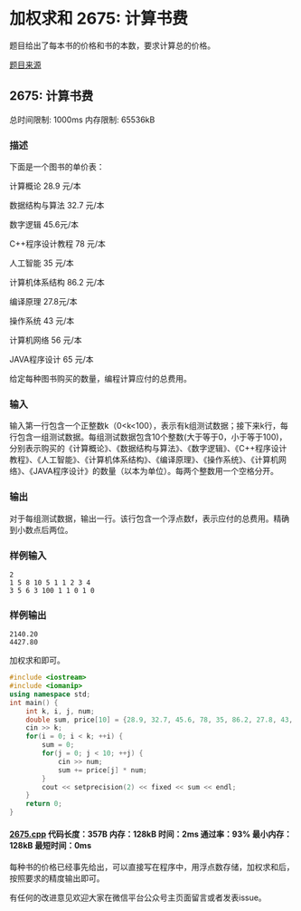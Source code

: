 # 加权求和 2675: 计算书费

题目给出了每本书的价格和书的本数，要求计算总的价格。

[题目来源](http://bailian.openjudge.cn/practice/2675/)

## 2675: 计算书费

总时间限制: 1000ms    内存限制: 65536kB

### 描述

下面是一个图书的单价表：

计算概论 28.9 元/本

数据结构与算法 32.7 元/本

数字逻辑 45.6元/本

C++程序设计教程 78 元/本

人工智能 35 元/本

计算机体系结构 86.2 元/本

编译原理 27.8元/本

操作系统 43 元/本

计算机网络 56 元/本

JAVA程序设计 65 元/本

给定每种图书购买的数量，编程计算应付的总费用。

### 输入

输入第一行包含一个正整数k（0<k<100），表示有k组测试数据；接下来k行，每行包含一组测试数据。每组测试数据包含10个整数(大于等于0，小于等于100)，分别表示购买的《计算概论》、《数据结构与算法》、《数字逻辑》、《C++程序设计教程》、《人工智能》、《计算机体系结构》、《编译原理》、《操作系统》、《计算机网络》、《JAVA程序设计》的数量（以本为单位）。每两个整数用一个空格分开。

### 输出

对于每组测试数据，输出一行。该行包含一个浮点数f，表示应付的总费用。精确到小数点后两位。

### 样例输入
```
2
1 5 8 10 5 1 1 2 3 4 
3 5 6 3 100 1 1 0 1 0
```
### 样例输出
```
2140.20
4427.80
```
加权求和即可。
```cpp
#include <iostream>
#include <iomanip>
using namespace std;
int main() {
	int k, i, j, num;
	double sum, price[10] = {28.9, 32.7, 45.6, 78, 35, 86.2, 27.8, 43, 56, 65};
	cin >> k;
	for(i = 0; i < k; ++i) {
		sum = 0;
		for(j = 0; j < 10; ++j) {
			cin >> num;
			sum += price[j] * num;
		}
		cout << setprecision(2) << fixed << sum << endl;
	}
	return 0;
}
```
#### [2675.cpp](/Code/2600-2699/2675.cpp) 代码长度：357B 内存：128kB 时间：2ms 通过率：93% 最小内存：128kB  最短时间：0ms

每种书的价格已经事先给出，可以直接写在程序中，用浮点数存储，加权求和后，按照要求的精度输出即可。

有任何的改进意见欢迎大家在微信平台公众号主页面留言或者发表issue。
